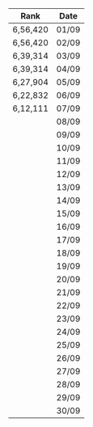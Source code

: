|Rank| Date |
|---------|--|
| 6,56,420  |01/09|
| 6,56,420  |02/09|
| 6,39,314  |03/09|
| 6,39,314  |04/09|
| 6,27,904  |05/09|
| 6,22,832   |06/09|
| 6,12,111  |07/09|
|    |08/09|
|    |09/09|
|    |10/09|
|    |11/09|
|    |12/09|
|    |13/09|
|    |14/09|
|    |15/09|
|    |16/09|
|    |17/09|
|    |18/09|
|    |19/09|
|    |20/09|
|    |21/09|
|    |22/09|
|    |23/09|
|    |24/09|
|    |25/09|
|    |26/09|
|    |27/09|
|    |28/09|
|    |29/09|
|    |30/09|




